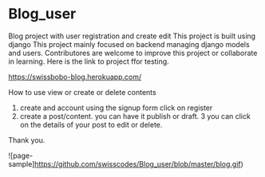 # Blog_user
Blog project with user registration and create edit
This project is built using django
This project mainly focused on backend managing django models and users.
Contributores are welcome to improve this project or collaborate in learning.
Here is the link to project ffor testing.

https://swissbobo-blog.herokuapp.com/

How to use view or create or delete contents
1. create and account using the signup form click on register
2. create a post/content. you can have it publish or draft.
3 you can click on the details of your post to edit or delete.

Thank you. 


![page-sample]https://github.com/swisscodes/Blog_user/blob/master/blog.gif)
